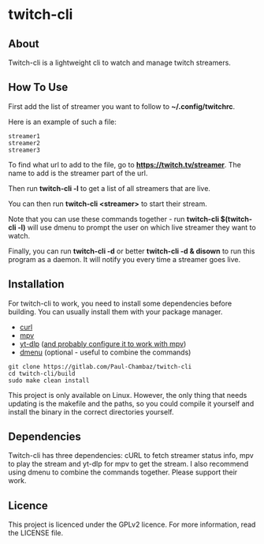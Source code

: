 # twitch-cli

## About

Twitch-cli is a lightweight cli to watch and manage twitch streamers.

## How To Use

First add the list of streamer you want to follow to **~/.config/twitchrc**.

Here is an example of such a file:
```
streamer1
streamer2
streamer3
```

To find what url to add to the file, go to **https://twitch.tv/streamer**.
The name to add is the streamer part of the url.

Then run **twitch-cli -l** to get a list of all streamers that are live.

You can then run **twitch-cli &lt;streamer>** to start their stream.

Note that you can use these commands together - run **twitch-cli $(twitch-cli -l)** will use dmenu to prompt the user on which live streamer they want to watch.

Finally, you can run **twitch-cli -d** or better **twitch-cli -d & disown** to run this program as a daemon.
It will notify you every time a streamer goes live.

## Installation

For twitch-cli to work, you need to install some dependencies before building.
You can usually install them with your package manager.

- [curl](https://github.com/curl/curl)
- [mpv](https://github.com/mpv-player/mpv)
- [yt-dlp](https://github.com/yt-dlp/yt-dlp) ([and probably configure it to work with mpv](https://www.funkyspacemonkey.com/replace-youtube-dl-with-yt-dlp-how-to-make-mpv-work-with-yt-dlp))
- [dmenu](https://tools.suckless.org/dmenu/) (optional - useful to combine the commands)

```
git clone https://gitlab.com/Paul-Chambaz/twitch-cli
cd twitch-cli/build
sudo make clean install
```

This project is only available on Linux.
However, the only thing that needs updating is the makefile and the paths, so you could compile it yourself and install the binary in the correct directories yourself.

## Dependencies

Twitch-cli has three dependencies: cURL to fetch streamer status info, mpv to play the stream and yt-dlp for mpv to get the stream. I also recommend using dmenu to combine the commands together. Please support their work.

## Licence

This project is licenced under the GPLv2 licence.
For more information, read the LICENSE file.
